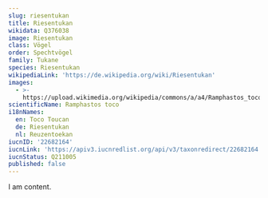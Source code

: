 ```yaml
---
slug: riesentukan
title: Riesentukan
wikidata: Q376038
image: Riesentukan
class: Vögel
order: Spechtvögel
family: Tukane
species: Riesentukan
wikipediaLink: 'https://de.wikipedia.org/wiki/Riesentukan'
images:
  - >-
    https://upload.wikimedia.org/wikipedia/commons/a/a4/Ramphastos_toco_-Birdworld,_Farnham,_Surrey,_England-8a.jpg
scientificName: Ramphastos toco
i18nNames:
  en: Toco Toucan
  de: Riesentukan
  nl: Reuzentoekan
iucnID: '22682164'
iucnLink: 'https://apiv3.iucnredlist.org/api/v3/taxonredirect/22682164'
iucnStatus: Q211005
published: false
---
```


I am content.
